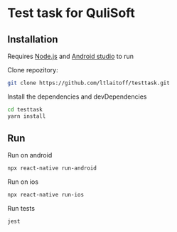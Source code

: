 # Test task for QuliSoft
## Installation
Requires [Node.js](https://nodejs.org/) and [Android studio](https://reactnative.dev/docs/environment-setup) to run

Clone repozitory:
```sh
git clone https://github.com/ltlaitoff/testtask.git

```

Install the dependencies and devDependencies
```sh
cd testtask
yarn install
```

## Run
Run on android
```sh
npx react-native run-android
```

Run on ios
```sh
npx react-native run-ios
```

Run tests
```sh
jest
```
